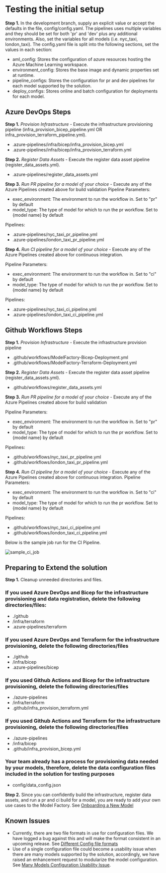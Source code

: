 # Testing the initial setup

**Step 1.** In the development branch, supply an explicit value or accept the defaults in the file, config/config.yaml. The pipelines uses multiple variables and they should be set for both 'pr' and 'dev' plus any additional environments. Also, set the variables for all models (i.e. nyc_taxi, london_taxi). The config.yaml file is split into the following sections, set the values in each section:

- aml_config: Stores the configuration of azure resources hosting the Azure Machine Learning workspace.
- environment_config: Stores the base image and dynamic properties set at runtime.
- pipeline_configs: Stores the configuration for pr and dev pipelines for each model supported by the solution.
- deploy_configs: Stores online and batch configuration for deployments for each model.  

## Azure DevOps Steps

**Step 1.** *Provision Infrastructure* - Execute the infrastructure provisioning pipeline (infra_provision_bicep_pipeline.yml OR infra_provision_terraform_pipeline.yml).

- .azure-pipelines/infra/bicep/infra_provision_bicep.yml
- .azure-pipelines/infra/bicep/infra_provision_terraform.yml

**Step 2.** *Register Data Assets* - Execute the register data asset pipeline (register_data_assets.yml).

- .azure-pipelines/register_data_assets.yml

**Step 3.** *Run PR pipeline for a model of your choice* - Execute any of the Azure Pipelines created above for build validation
Pipeline Parameters:

- exec_environment: The environment to run the workflow in. Set to "pr" by default
- model_type: The type of model for which to run the pr workflow. Set to {model name} by default
  
Pipelines:

- .azure-pipelines/nyc_taxi_pr_pipeline.yml
- .azure-pipelines/london_taxi_pr_pipeline.yml

**Step 4.** *Run CI pipeline for a model of your choice* - Execute any of the Azure Pipelines created above for continuous integration.

Pipeline Parameters:

- exec_environment: The environment to run the workflow in. Set to "ci" by default
- model_type: The type of model for which to run the pr workflow. Set to {model name} by default

Pipelines:

- .azure-pipelines/nyc_taxi_ci_pipeline.yml
- .azure-pipelines/london_taxi_ci_pipeline.yml

## Github Workflows Steps

**Step 1.** *Provision Infrastructure* - Execute the infrastructure provision pipeline

- .github/workflows/ModelFactory-Bicep-Deployment.yml
- .github/workflows/ModelFactory-Terraform-Deployment.yml

**Step 2.** *Register Data Assets* - Execute the register data asset pipeline (register_data_assets.yml).

- .github/workflows/register_data_assets.yml

**Step 3.** *Run PR pipeline for a model of your choice* - Execute any of the Azure Pipelines created above for build validation

Pipeline Parameters:

- exec_environment: The environment to run the workflow in. Set to "pr" by default
- model_type: The type of model for which to run the pr workflow. Set to {model name} by default
  
Pipelines:

- .github/workflows/nyc_taxi_pr_pipeline.yml
- .github/workflows/london_taxi_pr_pipeline.yml

**Step 4.** *Run CI pipeline for a model of your choice* - Execute any of the Azure Pipelines created above for continuous integration.
Pipeline Parameters:

- exec_environment: The environment to run the workflow in. Set to "ci" by default
- model_type: The type of model for which to run the pr workflow. Set to {model name} by default

Pipelines:

- .github/workflows/nyc_taxi_ci_pipeline.yml
- .github/workflows/london_taxi_ci_pipeline.yml

Below is the sample job run for the CI Pipeline.

![sample_ci_job](../media/sample_ci_job.png)

## Preparing to Extend the solution

**Step 1.** Cleanup unneeded directories and files.

### If you used Azure DevOps and Bicep for the infrastructure provisioning and data registration, delete the following directories/files:

- ./github
- /infra/terraform
- .azure-pipelines/terraform

### If you used Azure DevOps and Terraform for the infrastructure provisioning, delete the following directories/files

- ./github
- /infra/bicep
- .azure-pipelines/bicep

### If you used Github Actions and Bicep for the infrastructure provisioning, delete the following directories/files

- ./azure-pipelines
- /infra/terraform
- .github/infra_provision_terraform.yml

### If you used Github Actions and Terraform for the infrastructure provisioning, delete the following directories/files

- ./azure-pipelines
- /infra/bicep
- .github/infra_provision_bicep.yml

### Your team already has a process for provisioning data needed by your models, therefore, delete the data configuration files included in the solution for testing purposes

- config/data_config.json

**Step 2.** Since you can confidently build the infrastructure, register data assets, and run a pr and ci build for a model, you are ready to add your own use cases to the Model Factory. See [Onboarding a New Model](./OnboardingNewModel.md)

## Known Issues

- Currently, there are two file formats in use for configuration files. We have logged a bug against this and will make the format consistent in an upcoming release. See [Different Config file formats](https://github.com/microsoft/dstoolkit-mlops-v2/issues/107)
- Use of a single configuration file could become a usability issue when there are many models supported by the solution, accordingly, we have raised an enhancement request to modularize the model configuration. See [Many Models Configuration Usability Issue](https://github.com/microsoft/dstoolkit-mlops-v2/issues/110).
